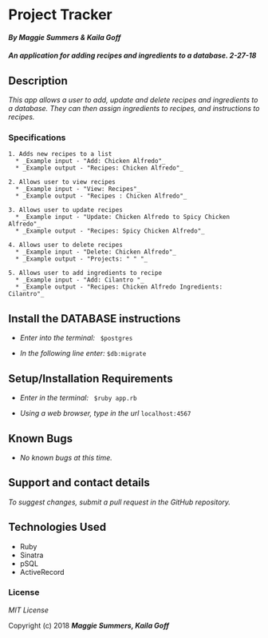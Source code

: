 # Project Tracker

#### _By Maggie Summers & Kaila Goff_

#### _An application for adding recipes and ingredients to a database. 2-27-18_

## Description

_This app allows a user to add, update and delete recipes and ingredients to a database. They can then assign ingredients to recipes, and instructions to recipes._

### Specifications
    1. Adds new recipes to a list
      * _Example input - "Add: Chicken Alfredo"_
      * _Example output - "Recipes: Chicken Alfredo"_

    2. Allows user to view recipes
      * _Example input - "View: Recipes"_
      * _Example output - "Recipes : Chicken Alfredo"_

    3. Allows user to update recipes
      * _Example input - "Update: Chicken Alfredo to Spicy Chicken Alfredo"_
      * _Example output - "Recipes: Spicy Chicken Alfredo"_

    4. Allows user to delete recipes
      * _Example input - "Delete: Chicken Alfredo"_
      * _Example output - "Projects: " " "_

    5. Allows user to add ingredients to recipe
      * _Example input - "Add: Cilantro "_
      * _Example output - "Recipes: Chicken Alfredo Ingredients: Cilantro"_

## Install the DATABASE instructions

* _Enter into the terminal:_ ``` $postgres```

* _In the following line enter:_ ```$db:migrate```


## Setup/Installation Requirements

  * _Enter in the terminal:_ ``` $ruby app.rb```

  * _Using a web browser, type in the url_ ``` localhost:4567 ```

## Known Bugs

  * _No known bugs at this time._

## Support and contact details

  _To suggest changes, submit a pull request in the GitHub repository._

## Technologies Used

  * Ruby
  * Sinatra
  * pSQL
  * ActiveRecord

### License

  *MIT License*

Copyright (c) 2018 **_Maggie Summers, Kaila Goff_**
